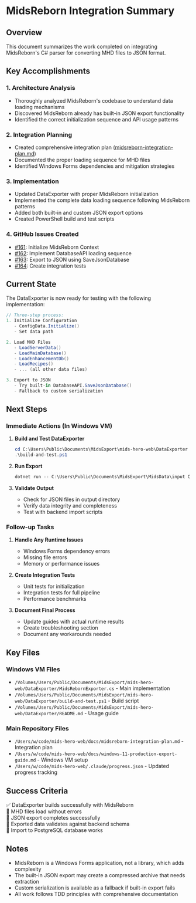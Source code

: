 # MidsReborn Integration Summary

## Overview

This document summarizes the work completed on integrating MidsReborn's C# parser for converting MHD files to JSON format.

## Key Accomplishments

### 1. Architecture Analysis
- Thoroughly analyzed MidsReborn's codebase to understand data loading mechanisms
- Discovered MidsReborn already has built-in JSON export functionality
- Identified the correct initialization sequence and API usage patterns

### 2. Integration Planning
- Created comprehensive integration plan ([midsreborn-integration-plan.md](midsreborn-integration-plan.md))
- Documented the proper loading sequence for MHD files
- Identified Windows Forms dependencies and mitigation strategies

### 3. Implementation
- Updated DataExporter with proper MidsReborn initialization
- Implemented the complete data loading sequence following MidsReborn patterns
- Added both built-in and custom JSON export options
- Created PowerShell build and test scripts

### 4. GitHub Issues Created
- [#161](https://github.com/woodrowpearson/mids-hero-web/issues/161): Initialize MidsReborn Context
- [#162](https://github.com/woodrowpearson/mids-hero-web/issues/162): Implement DatabaseAPI loading sequence
- [#163](https://github.com/woodrowpearson/mids-hero-web/issues/163): Export to JSON using SaveJsonDatabase
- [#164](https://github.com/woodrowpearson/mids-hero-web/issues/164): Create integration tests

## Current State

The DataExporter is now ready for testing with the following implementation:

```csharp
// Three-step process:
1. Initialize Configuration
   - ConfigData.Initialize()
   - Set data path

2. Load MHD Files
   - LoadServerData()
   - LoadMainDatabase() 
   - LoadEnhancementDb()
   - LoadRecipes()
   - ... (all other data files)

3. Export to JSON
   - Try built-in DatabaseAPI.SaveJsonDatabase()
   - Fallback to custom serialization
```

## Next Steps

### Immediate Actions (In Windows VM)

1. **Build and Test DataExporter**
   ```powershell
   cd C:\Users\Public\Documents\MidsExport\mids-hero-web\DataExporter
   .\build-and-test.ps1
   ```

2. **Run Export**
   ```powershell
   dotnet run -- C:\Users\Public\Documents\MidsExport\MidsData\input C:\Users\Public\Documents\MidsExport\MidsData\output
   ```

3. **Validate Output**
   - Check for JSON files in output directory
   - Verify data integrity and completeness
   - Test with backend import scripts

### Follow-up Tasks

1. **Handle Any Runtime Issues**
   - Windows Forms dependency errors
   - Missing file errors
   - Memory or performance issues

2. **Create Integration Tests**
   - Unit tests for initialization
   - Integration tests for full pipeline
   - Performance benchmarks

3. **Document Final Process**
   - Update guides with actual runtime results
   - Create troubleshooting section
   - Document any workarounds needed

## Key Files

### Windows VM Files
- `/Volumes/Users/Public/Documents/MidsExport/mids-hero-web/DataExporter/MidsRebornExporter.cs` - Main implementation
- `/Volumes/Users/Public/Documents/MidsExport/mids-hero-web/DataExporter/build-and-test.ps1` - Build script
- `/Volumes/Users/Public/Documents/MidsExport/mids-hero-web/DataExporter/README.md` - Usage guide

### Main Repository Files
- `/Users/w/code/mids-hero-web/docs/midsreborn-integration-plan.md` - Integration plan
- `/Users/w/code/mids-hero-web/docs/windows-11-production-export-guide.md` - Windows VM setup
- `/Users/w/code/mids-hero-web/.claude/progress.json` - Updated progress tracking

## Success Criteria

✅ DataExporter builds successfully with MidsReborn  
🔲 MHD files load without errors  
🔲 JSON export completes successfully  
🔲 Exported data validates against backend schema  
🔲 Import to PostgreSQL database works  

## Notes

- MidsReborn is a Windows Forms application, not a library, which adds complexity
- The built-in JSON export may create a compressed archive that needs extraction
- Custom serialization is available as a fallback if built-in export fails
- All work follows TDD principles with comprehensive documentation